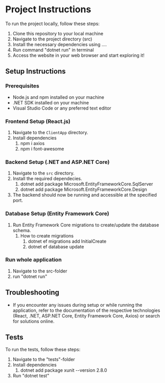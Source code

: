# Project Instructions

To run the project locally, follow these steps:

1. Clone this repository to your local machine
2. Navigate to the project directory (src)
3. Install the necessary dependencies using ....
4. Run command "dotnet run" in terminal
5. Access the website in your web browser and start exploring it!

## Setup Instructions

### Prerequisites
- Node.js and npm installed on your machine
- .NET SDK installed on your machine
- Visual Studio Code or any preferred text editor

### Frontend Setup (React.js)
1. Navigate to the `ClientApp` directory.
2. Install dependencies
   1. npm i axios
   2. npm i font-awesome

### Backend Setup (.NET and ASP.NET Core)
1. Navigate to the `src` directory.
2. Install the required dependecies.
   1. dotnet add package Microsoft.EntityFrameworkCore.SqlServer
   2. dotnet add package Microsoft.EntityFrameworkCore.Design
3. The backend should now be running and accessible at the specified port.

### Database Setup (Entity Framework Core)
1. Run Entity Framework Core migrations to create/update the database schema.
   1. How to create migrations
      1. dotnet ef migrations add InitialCreate
      2. dotnet ef database update

### Run whole application
1. Navigate to the src-folder
2. run "dotnet run"


## Troubleshooting
- If you encounter any issues during setup or while running the application, refer to the documentation of the respective technologies (React, .NET, ASP.NET Core, Entity Framework Core, Axios) or search for solutions online.

## Tests

To run the tests, follow these steps:

1. Navigate to the "tests"-folder
2. Install dependencies
   1. dotnet add package xunit --version 2.8.0
3. Run "dotnet test"